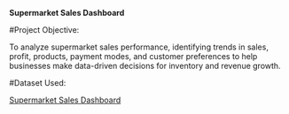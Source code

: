 **Supermarket Sales Dashboard**

#Project Objective:

To analyze supermarket sales performance, identifying trends in sales, profit, products, payment modes, and customer preferences to help businesses make data-driven decisions for inventory and revenue growth.

#Dataset Used:

<a href = "https://leanexcelsolutions.com/sales-dashboard-in-excel-power-bi/#google_vignette">Supermarket Sales Dashboard</a>


